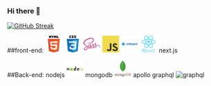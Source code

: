 ### Hi there 👋

[![GitHub Streak](https://github-readme-streak-stats.herokuapp.com/?user=SuburbanTurnip&theme=dark)](https://git.io/streak-stats)



##front-end:
<img src="https://raw.githubusercontent.com/devicons/devicon/master/icons/html5/html5-original-wordmark.svg" alt="html5" width="40" height="40"/> <img src="https://raw.githubusercontent.com/devicons/devicon/master/icons/css3/css3-original-wordmark.svg" alt="css3" width="40" height="40"/> <img src="https://raw.githubusercontent.com/devicons/devicon/master/icons/sass/sass-original.svg" alt="sass" width="40" height="40"/> <img src="https://raw.githubusercontent.com/devicons/devicon/master/icons/javascript/javascript-original.svg" alt="javascript" width="40" height="40"/> <img src="https://raw.githubusercontent.com/devicons/devicon/d00d0969292a6569d45b06d3f350f463a0107b0d/icons/webpack/webpack-original-wordmark.svg" alt="webpack" width="40" height="40"/> <img src="https://raw.githubusercontent.com/devicons/devicon/master/icons/react/react-original-wordmark.svg" alt="react" width="40" height="40"/> 
next.js

##Back-end:
nodejs
<img src="https://raw.githubusercontent.com/devicons/devicon/master/icons/nodejs/nodejs-original-wordmark.svg" alt="nodejs" width="40" height="40"/>
mongodb
<img src="https://raw.githubusercontent.com/devicons/devicon/master/icons/mongodb/mongodb-original-wordmark.svg" alt="mongodb" width="40" height="40"/>
apollo
graphql
 <img src="https://www.vectorlogo.zone/logos/graphql/graphql-icon.svg" alt="graphql" width="40" height="40"/> 

<!--
**SuburbanTurnip/SuburbanTurnip** is a ✨ _special_ ✨ repository because its `README.md` (this file) appears on your GitHub profile.

Here are some ideas to get you started:

- 🔭 I’m currently working on ...
- 🌱 I’m currently learning ...
- 👯 I’m looking to collaborate on ...
- 🤔 I’m looking for help with ...
- 💬 Ask me about ...
- 📫 How to reach me: ...
- 😄 Pronouns: ...
- ⚡ Fun fact: ...
-->
